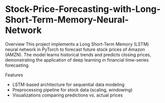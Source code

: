 # Stock-Price-Forecasting-with-Long-Short-Term-Memory-Neural-Network
Overview
This project implements a Long Short-Term Memory (LSTM) neural network in PyTorch to forecast future stock prices of Amazon (AMZN). The model learns historical trends and predicts closing prices, demonstrating the application of deep learning in financial time-series forecasting.

Features
- LSTM-based architecture for sequential data modeling
- Preprocessing pipeline for stock data (scaling, windowing)
- Visualizations comparing predictions vs. actual prices
